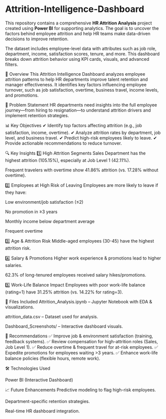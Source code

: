 # Attrition-Intelligence-Dashboard

This repository contains a comprehensive **HR Attrition Analysis** project created using **Power BI** for supporting analytics. The goal is to uncover the factors behind employee attrition and help HR teams make data-driven decisions to improve retention.

The dataset includes employee-level data with attributes such as job role, department, income, satisfaction scores, tenure, and more. This dashboard breaks down attrition behavior using KPI cards, visuals, and advanced filters.

📌 Overview
This Attrition Intelligence Dashboard analyzes employee attrition patterns to help HR departments improve talent retention and manager effectiveness. It identifies key factors influencing employee turnover, such as job satisfaction, overtime, business travel, income levels, and promotions.

🎯 Problem Statement
HR departments need insights into the full employee journey—from hiring to resignation—to understand attrition drivers and implement retention strategies.

📊 Key Objectives
✔ Identify top factors affecting attrition (e.g., job satisfaction, income, overtime).
✔ Analyze attrition rates by department, job level, and business travel.
✔ Predict high-risk employees likely to leave.
✔ Provide actionable recommendations to reduce turnover.

🔍 Key Insights
1️⃣ High Attrition Segments
Sales Department has the highest attrition (105.15%), especially at Job Level 1 (42.11%).

Frequent travelers with overtime show 41.86% attrition (vs. 17.28% without overtime).

2️⃣ Employees at High Risk of Leaving
Employees are more likely to leave if they have:

Low environment/job satisfaction (≤2)

No promotion in ≥3 years

Monthly income below department average

Frequent overtime

3️⃣ Age & Attrition Risk
Middle-aged employees (30-45) have the highest attrition risk.

4️⃣ Salary & Promotions
Higher work experience & promotions lead to higher salaries.

62.3% of long-tenured employees received salary hikes/promotions.

5️⃣ Work-Life Balance Impact
Employees with poor work-life balance (rating=1) have 31.25% attrition (vs. 14.22% for rating=3).

📂 Files Included
Attrition_Analysis.ipynb – Jupyter Notebook with EDA & visualizations.

attrition_data.csv – Dataset used for analysis.

Dashboard_Screenshots/ – Interactive dashboard visuals.

🚀 Recommendations
✅ Improve job & environment satisfaction (training, feedback systems).
✅ Review compensation for high-attrition roles (Sales, Job Level 1).
✅ Reduce overtime & frequent travel for at-risk employees.
✅ Expedite promotions for employees waiting >3 years.
✅ Enhance work-life balance policies (flexible hours, remote work).

🛠️ Technologies Used

Power BI (Interactive Dashboard)


📈 Future Enhancements
Predictive modeling to flag high-risk employees.

Department-specific retention strategies.

Real-time HR dashboard integration.
